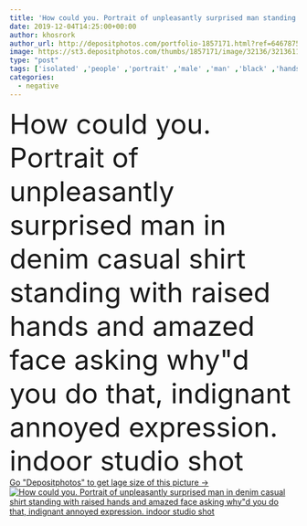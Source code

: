 ```yaml
---
title: 'How could you. Portrait of unpleasantly surprised man standing w'
date: 2019-12-04T14:25:00+00:00
author: khosrork
author_url: http://depositphotos.com/portfolio-1857171.html?ref=64678756
image: https://st3.depositphotos.com/thumbs/1857171/image/32136/321361126/api_thumb_450.jpg?forcejpeg=true
type: "post"
tags: ['isolated' ,'people' ,'portrait' ,'male' ,'man' ,'black' ,'hands' ,'african' ,'indoor' ,'arm' ,'shirt' ,'looking' ,'american' ,'crisis' ,'problem' ,'negative' ,'angry' ,'mad' ,'trouble' ,'casual' ,'sad' ,'upset' ,'irritated' ,'conflict' ,'bristle' ,'anger' ,'scream' ,'displeased' ,'stressed' ,'gesture' ,'question' ,'ask' ,'asking' ,'rude' ,'boss' ,'difficult' ,'raised' ,'want' ,'Hate' ,'unhappy' ,'what' ,'annoyed' ,'frustrated' ,'why' ,'afro american' ,'indignant' ,'provoke' ,'hater' ,'young adult' ,'yellow background' ]
categories: 
  - negative
---
```

<div aling="center">
            <font size="60"> How could you. Portrait of unpleasantly surprised man in denim casual shirt standing with raised hands and amazed face asking why"d you do that, indignant annoyed expression. indoor studio shot</font>   
</div>
<div>
    <a href='https://depositphotos.com/321361126/stock-photo-how-could-you-portrait-of.html?ref=64678756' target=_blank > Go "Depositphotos" to get lage size of this picture ->
        <img href='https://depositphotos.com/321361126/stock-photo-how-could-you-portrait-of.html?ref=64678756' src='https://st3.depositphotos.com/1857171/32136/i/950/depositphotos_321361126-stock-photo-how-could-you-portrait-of.jpg?forcejpeg=true' alt='How could you. Portrait of unpleasantly surprised man in denim casual shirt standing with raised hands and amazed face asking why"d you do that, indignant annoyed expression. indoor studio shot' >
    </a>
</div>
